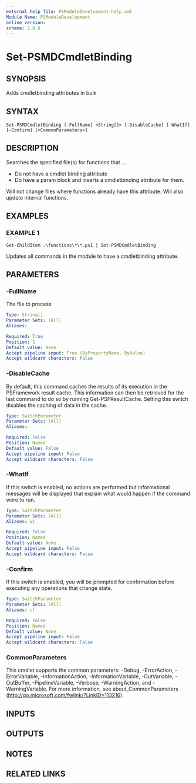 ```yaml
---
external help file: PSModuleDevelopment-help.xml
Module Name: PSModuleDevelopment
online version:
schema: 2.0.0
---
```


# Set-PSMDCmdletBinding

## SYNOPSIS
Adds cmdletbinding attributes in bulk

## SYNTAX

```
Set-PSMDCmdletBinding [-FullName] <String[]> [-DisableCache] [-WhatIf] [-Confirm] [<CommonParameters>]
```

## DESCRIPTION
Searches the specified file(s) for functions that ...
- Do not have a cmdlet binding attribute
- Do have a param block
and inserts a cmdletbinding attribute for them.

Will not change files where functions already have this attribute.
Will also update internal functions.

## EXAMPLES

### EXAMPLE 1
```
Get-ChildItem .\functions\*\*.ps1 | Set-PSMDCmdletBinding
```

Updates all commands in the module to have a cmdletbinding attribute.

## PARAMETERS

### -FullName
The file to process

```yaml
Type: String[]
Parameter Sets: (All)
Aliases:

Required: True
Position: 1
Default value: None
Accept pipeline input: True (ByPropertyName, ByValue)
Accept wildcard characters: False
```

### -DisableCache
By default, this command caches the results of its execution in the PSFramework result cache.
This information can then be retrieved for the last command to do so by running Get-PSFResultCache.
Setting this switch disables the caching of data in the cache.

```yaml
Type: SwitchParameter
Parameter Sets: (All)
Aliases:

Required: False
Position: Named
Default value: False
Accept pipeline input: False
Accept wildcard characters: False
```

### -WhatIf
If this switch is enabled, no actions are performed but informational messages will be displayed that explain what would happen if the command were to run.

```yaml
Type: SwitchParameter
Parameter Sets: (All)
Aliases: wi

Required: False
Position: Named
Default value: None
Accept pipeline input: False
Accept wildcard characters: False
```

### -Confirm
If this switch is enabled, you will be prompted for confirmation before executing any operations that change state.

```yaml
Type: SwitchParameter
Parameter Sets: (All)
Aliases: cf

Required: False
Position: Named
Default value: None
Accept pipeline input: False
Accept wildcard characters: False
```

### CommonParameters
This cmdlet supports the common parameters: -Debug, -ErrorAction, -ErrorVariable, -InformationAction, -InformationVariable, -OutVariable, -OutBuffer, -PipelineVariable, -Verbose, -WarningAction, and -WarningVariable.
For more information, see about_CommonParameters (http://go.microsoft.com/fwlink/?LinkID=113216).

## INPUTS

## OUTPUTS

## NOTES

## RELATED LINKS
